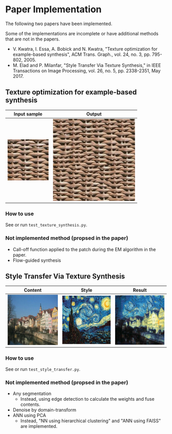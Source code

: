 # Paper Implementation
The following two papers have been implemented.

Some of the implementations are incomplete or have additional methods that are not in the papers.

- V. Kwatra, I. Essa, A. Bobick and N. Kwatra, "Texture optimization for example-based synthesis", ACM Trans. Graph., vol. 24, no. 3, pp. 795-802, 2005.
- M. Elad and P. Milanfar, "Style Transfer Via Texture Synthesis," in IEEE Transactions on Image Processing, vol. 26, no. 5, pp. 2338-2351, May 2017.

## Texture optimization for example-based synthesis
| Input sample | Output |
----| ---- 
|![input_sample](test_images/texture_synthesis/input_sample/wara.jpg "input_sample") | ![output](test_images/texture_synthesis/output/wara.jpg "output")|

### How to use
See or run `test_texture_synthesis.py`.

### Not implemented method (propsed in the paper)
- Call-off function applied to the patch during the EM algorithm in the paper.
- Flow-guided synthesis

## Style Transfer Via Texture Synthesis
| Content | Style | Result |
----| ---- | ----
| <img src="test_images/style_transfer/content/city_river.jpg" width="200"/> | <img src="test_images/style_transfer/style/van_gogh_starry.jpg" width="200"/> | <img src="test_images/style_transfer/output/result.jpg" width="200"/>|

### How to use
See or run `test_style_transfer.py`.

### Not implemented method (propsed in the paper)
- Any segmentation
    - Instead, using edge detection to calculate the weights and fuse contents.
- Denoise by domain-transform
- ANN using PCA
    - Instead, "NN using hierarchical clustering" and "ANN using FAISS" are implemented.
